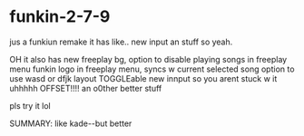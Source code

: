 # funkin-2-7-9
jus a funkiun remake
it has like.. new input an stuff
so yeah.




OH it also has
new freeplay bg, option to disable playing songs in freeplay menu
funkin logo in freeplay menu, syncs w current selected song
option to use wasd or dfjk layout
TOGGLEable new innput so you arent stuck w it
uhhhhh OFFSET!!!!
an o0ther better stuff


pls try it lol

SUMMARY:
like kade--but better
